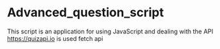 # Advanced_question_script
This script is an application for using JavaScript and dealing with the API  https://quizapi.io is used fetch api
